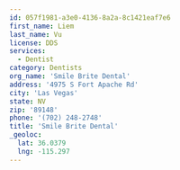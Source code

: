 ```yaml
---
id: 057f1981-a3e0-4136-8a2a-8c1421eaf7e6
first_name: Liem
last_name: Vu
license: DDS
services:
  - Dentist
category: Dentists
org_name: 'Smile Brite Dental'
address: '4975 S Fort Apache Rd'
city: 'Las Vegas'
state: NV
zip: '89148'
phone: '(702) 248-2748'
title: 'Smile Brite Dental'
_geoloc:
  lat: 36.0379
  lng: -115.297
---
```

